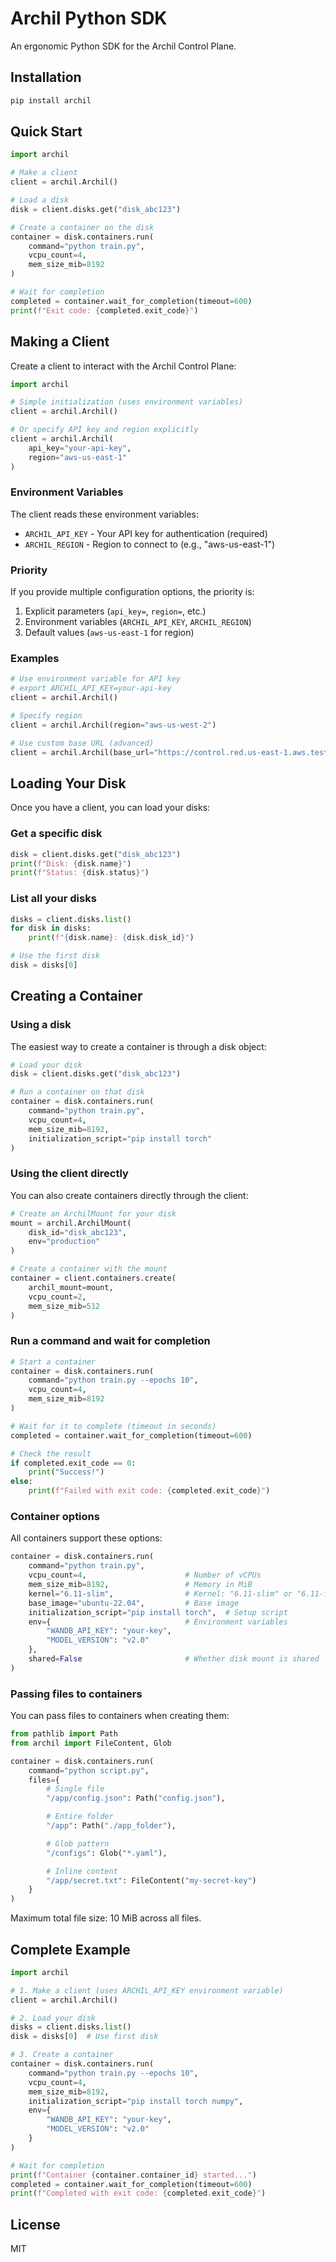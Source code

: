 # Archil Python SDK

An ergonomic Python SDK for the Archil Control Plane.

## Installation

```bash
pip install archil
```

## Quick Start

```python
import archil

# Make a client
client = archil.Archil()

# Load a disk
disk = client.disks.get("disk_abc123")

# Create a container on the disk
container = disk.containers.run(
    command="python train.py",
    vcpu_count=4,
    mem_size_mib=8192
)

# Wait for completion
completed = container.wait_for_completion(timeout=600)
print(f"Exit code: {completed.exit_code}")
```

## Making a Client

Create a client to interact with the Archil Control Plane:

```python
import archil

# Simple initialization (uses environment variables)
client = archil.Archil()

# Or specify API key and region explicitly
client = archil.Archil(
    api_key="your-api-key",
    region="aws-us-east-1"
)
```

### Environment Variables

The client reads these environment variables:

- `ARCHIL_API_KEY` - Your API key for authentication (required)
- `ARCHIL_REGION` - Region to connect to (e.g., "aws-us-east-1")

### Priority

If you provide multiple configuration options, the priority is:

1. Explicit parameters (`api_key=`, `region=`, etc.)
2. Environment variables (`ARCHIL_API_KEY`, `ARCHIL_REGION`)
3. Default values (`aws-us-east-1` for region)

### Examples

```python
# Use environment variable for API key
# export ARCHIL_API_KEY=your-api-key
client = archil.Archil()

# Specify region
client = archil.Archil(region="aws-us-west-2")

# Use custom base URL (advanced)
client = archil.Archil(base_url="https://control.red.us-east-1.aws.test.archil.com")
```

## Loading Your Disk

Once you have a client, you can load your disks:

### Get a specific disk

```python
disk = client.disks.get("disk_abc123")
print(f"Disk: {disk.name}")
print(f"Status: {disk.status}")
```

### List all your disks

```python
disks = client.disks.list()
for disk in disks:
    print(f"{disk.name}: {disk.disk_id}")

# Use the first disk
disk = disks[0]
```

## Creating a Container

### Using a disk

The easiest way to create a container is through a disk object:

```python
# Load your disk
disk = client.disks.get("disk_abc123")

# Run a container on that disk
container = disk.containers.run(
    command="python train.py",
    vcpu_count=4,
    mem_size_mib=8192,
    initialization_script="pip install torch"
)
```

### Using the client directly

You can also create containers directly through the client:

```python
# Create an ArchilMount for your disk
mount = archil.ArchilMount(
    disk_id="disk_abc123",
    env="production"
)

# Create a container with the mount
container = client.containers.create(
    archil_mount=mount,
    vcpu_count=2,
    mem_size_mib=512
)
```

### Run a command and wait for completion

```python
# Start a container
container = disk.containers.run(
    command="python train.py --epochs 10",
    vcpu_count=4,
    mem_size_mib=8192
)

# Wait for it to complete (timeout in seconds)
completed = container.wait_for_completion(timeout=600)

# Check the result
if completed.exit_code == 0:
    print("Success!")
else:
    print(f"Failed with exit code: {completed.exit_code}")
```

### Container options

All containers support these options:

```python
container = disk.containers.run(
    command="python train.py",
    vcpu_count=4,                      # Number of vCPUs
    mem_size_mib=8192,                 # Memory in MiB
    kernel="6.11-slim",                # Kernel: "6.11-slim" or "6.11-full"
    base_image="ubuntu-22.04",         # Base image
    initialization_script="pip install torch",  # Setup script
    env={                              # Environment variables
        "WANDB_API_KEY": "your-key",
        "MODEL_VERSION": "v2.0"
    },
    shared=False                       # Whether disk mount is shared
)
```

### Passing files to containers

You can pass files to containers when creating them:

```python
from pathlib import Path
from archil import FileContent, Glob

container = disk.containers.run(
    command="python script.py",
    files={
        # Single file
        "/app/config.json": Path("config.json"),

        # Entire folder
        "/app": Path("./app_folder"),

        # Glob pattern
        "/configs": Glob("*.yaml"),

        # Inline content
        "/app/secret.txt": FileContent("my-secret-key")
    }
)
```

Maximum total file size: 10 MiB across all files.

## Complete Example

```python
import archil

# 1. Make a client (uses ARCHIL_API_KEY environment variable)
client = archil.Archil()

# 2. Load your disk
disks = client.disks.list()
disk = disks[0]  # Use first disk

# 3. Create a container
container = disk.containers.run(
    command="python train.py --epochs 10",
    vcpu_count=4,
    mem_size_mib=8192,
    initialization_script="pip install torch numpy",
    env={
        "WANDB_API_KEY": "your-key",
        "MODEL_VERSION": "v2.0"
    }
)

# Wait for completion
print(f"Container {container.container_id} started...")
completed = container.wait_for_completion(timeout=600)
print(f"Completed with exit code: {completed.exit_code}")
```

## License

MIT
